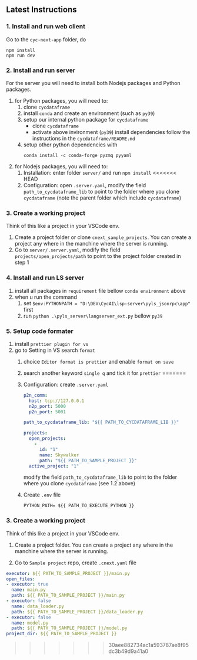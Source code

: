 ## Latest Instructions

### 1. Install and run web client

Go to the `cyc-next-app` folder, do

```
npm install
npm run dev
```

### 2. Install and run server

For the server you will need to install both Nodejs packages and Python packages.

1. for Python packages, you will need to:
   1. clone `cycdataframe`
   1. install `conda` and create an environment (such as `py39`)
   1. setup our internal python package for `cycdataframe`
      - clone `cycdataframe`
      - activate above invironment (`py39`) install dependencies follow the instructions in the `cycdataframe/README.md`
   1. setup other python dependencies with
      ```
      conda install -c conda-forge pyzmq pyyaml
      ```
2. for Nodejs packages, you will need to:
   1. Installation: enter folder `server/` and run `npm install`
<<<<<<< HEAD
   2. Configuration: open `.server.yaml`, modify the field `path_to_cycdataframe_lib` to point to the folder where you clone `cycdataframe` (note the parent folder which include `cycdataframe`)

### 3. Create a working project

Think of this like a project in your VSCode env.

1. Create a project folder or clone `cnext_sample_projects`. You can create a project any where in the manchine where the server is running.
2. Go to `server/.server.yaml`, modify the field `projects/open_projects/path` to point to the project folder created in step 1

### 4. Install and run LS server

1. install all packages in `requirement` file bellow `conda environment` above
2. when u run the command
   1. set `$env:PYTHONPATH = "D:\DEV\CycAI\lsp-server\pyls_jsonrpc\app"` first
   2. run `python .\pyls_server\langserver_ext.py` bellow `py39`

### 5. Setup code formater

1. install `prettier plugin for vs`
2. go to Setting in VS search `format`
   1. choice `Editor format is prettier` and enable `format on save`
   2. search another keyword `single q` and tick it for `prettier`
=======
   2. Configuration: create `.server.yaml`
      
      ```yaml
      p2n_comm:
        host: tcp://127.0.0.1
        n2p_port: 5000
        p2n_port: 5001

      path_to_cycdataframe_lib: "${{ PATH_TO_CYCDATAFRAME_LIB }}"

      projects:
        open_projects:
          -
            id: "1"
            name: Skywalker
            path: "${{ PATH_TO_SAMPLE_PROJECT }}"
        active_project: "1"
      ```
        modify the field `path_to_cycdataframe_lib` to point to the folder where you clone `cycdataframe` (see 1.2 above)
    
    3. Create `.env` file
        ```shell
        PYTHON_PATH= ${{ PATH_TO_EXECUTE_PYTHON }}
        ```

### 3. Create a working project
Think of this like a project in your VSCode env. 
1. Create a project folder. You can create a project any where in the manchine where the server is running.

2. Go to `Sample project` repo, create `.cnext.yaml` file

```yaml
executor: ${{ PATH_TO_SAMPLE_PROJECT }}/main.py
open_files:
- executor: true
  name: main.py
  path: ${{ PATH_TO_SAMPLE_PROJECT }}/main.py
- executor: false
  name: data_loader.py
  path: ${{ PATH_TO_SAMPLE_PROJECT }}/data_loader.py
- executor: false
  name: model.py
  path: ${{ PATH_TO_SAMPLE_PROJECT }}/model.py
project_dir: ${{ PATH_TO_SAMPLE_PROJECT }}

```
>>>>>>> 30aee882734ac1a593787ae8f95dc3b49d9a41a0
